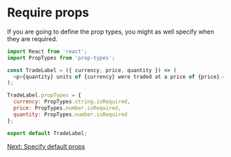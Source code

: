 # Require props

If you are going to define the prop types, you might as well specify when they are required.

```javascript
import React from 'react';
import PropTypes from 'prop-types';

const TradeLabel = ({ currency, price, quantity }) => (
  <p>{quantity} units of {currency} were traded at a price of {price}.</p>
);

TradeLabel.propTypes = {
  currency: PropTypes.string.isRequired,
  price: PropTypes.number.isRequired,
  quantity: PropTypes.number.isRequired
};

export default TradeLabel;
```

[Next: Specify default props](specify-default-props.md)
